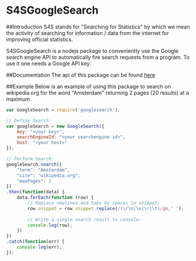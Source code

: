 # S4SGoogleSearch

##Introduction
S4S stands for "Searching for Statistics" by which we mean the activity of searching for
information / data from the internet for improving official statistics.

S4SGoogleSearch is a nodejs package to conveniently use the Google search engine API to automatically fire search requests from a program.
To use it one needs a Google API key. 

##Documentation
The api of this package can be found [here](api.md)

##Example
Below is an example of using this package to search on wikipedia.org for the word "Amsterdam" returning 2 pages (20 results) at a maximum.

```javascript
var GoogleSearch = require('googlesearch');

// Define Search:
var googleSearch = new GoogleSearch({
	key: "<your key>",
	searchEngineId: "<your searchengine id>",
	host: "<your host>"
});

// Perform Search:
googleSearch.search({
    "term": "Amsterdam",
    "site": "wikipedia.org",
    "maxPages": 2
})
.then(function(data) {
    data.forEach(function (row) {
		// Replace newlines and tabs by spaces in snippet:
        row.snippet = row.snippet.replace(/(\r\n|\n|\r|\t)/gm,' ');
		
		// Write a single search result to console:
        console.log(row);
    })
})
.catch(function(err) {
    console.log(err);
});
```
